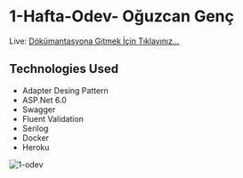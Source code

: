 # 1-Hafta-Odev- Oğuzcan Genç
Live: [Dökümantasyona Gitmek İçin Tıklayınız...](https://exchange-rates-data-api.herokuapp.com/swagger/index.html)

## Technologies Used
* Adapter Desing Pattern
* ASP.Net 6.0 
* Swagger
* Fluent Validation
* Serilog
* Docker
* Heroku

![1-odev](https://user-images.githubusercontent.com/95723369/175775209-eb119b21-ef50-4650-9c8a-b07c1feea55b.jpg)
